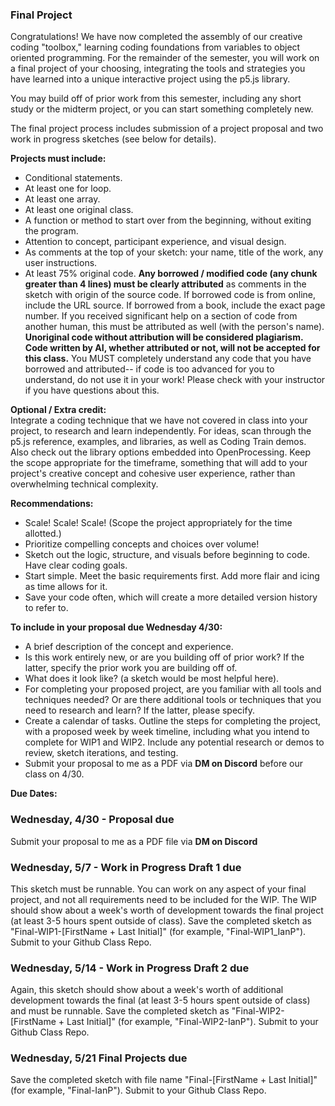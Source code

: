 ### **Final Project**

Congratulations! We have now completed the assembly of our creative coding "toolbox," learning coding foundations from variables to object oriented programming. For the remainder of the semester, you will work on a final project of your choosing, integrating the tools and strategies you have learned into a unique interactive project using the p5.js library. 

You may build off of prior work from this semester, including any short study or the midterm project, or you can start something completely new.    

The final project process includes submission of a project proposal and two work in progress sketches (see below for details). 

**Projects must include:**      
*  Conditional statements.                  
*  At least one for loop.  
*  At least one array.  
*  At least one original class.  
*  A function or method to start over from the beginning, without exiting the program.     
*  Attention to concept, participant experience, and visual design.      
*  As comments at the top of your sketch: your name, title of the work, any user instructions.    
*  At least 75% original code. **Any borrowed / modified code (any chunk greater than 4 lines) must be clearly attributed** as comments in the sketch with origin of the source code. If borrowed code is from online, include the URL source. If borrowed from a book, include the exact page number. If you received significant help on a section of code from another human, this must be attributed as well (with the person's name). **Unoriginal code without attribution will be considered plagiarism. Code written by AI, whether attributed or not, will not be accepted for this class.** You MUST completely understand any code that you have borrowed and attributed-- if code is too advanced for you to understand, do not use it in your work! Please check with your instructor if you have questions about this.            

**Optional / Extra credit:**    
Integrate a coding technique that we have not covered in class into your project, to research and learn independently. For ideas, scan through the p5.js reference, examples, and libraries, as well as Coding Train demos. Also check out the library options embedded into OpenProcessing. Keep the scope appropriate for the timeframe, something that will add to your project's creative concept and cohesive user experience, rather than overwhelming technical complexity.  

**Recommendations:**  
*  Scale! Scale! Scale! (Scope the project appropriately for the time allotted.)    
*  Prioritize compelling concepts and choices over volume!    
*  Sketch out the logic, structure, and visuals before beginning to code. Have clear coding goals.         
*  Start simple. Meet the basic requirements first. Add more flair and icing as time allows for it.    
*  Save your code often, which will create a more detailed version history to refer to.        

**To include in your proposal due Wednesday 4/30:**
* A brief description of the concept and experience.
* Is this work entirely new, or are you building off of prior work? If the latter, specify the prior work you are building off of.  
* What does it look like? (a sketch would be most helpful here).
* For completing your proposed project, are you familiar with all tools and techniques needed? Or are there additional tools or techniques that you need to research and learn? If the latter, please specify.  
* Create a calendar of tasks. Outline the steps for completing the project, with a proposed week by week timeline, including what you intend to complete for WIP1 and WIP2. Include any potential research or demos to review, sketch iterations, and testing.  
* Submit your proposal to me as a PDF via **DM on Discord** before our class on 4/30.  

**Due Dates:**
### Wednesday, 4/30 - Proposal due
Submit your proposal to me as a PDF file via **DM on Discord**
### Wednesday, 5/7 - Work in Progress Draft 1 due
This sketch must be runnable. You can work on any aspect of your final project, and not all requirements need to be included for the WIP. The WIP should show about a week's worth of development towards the final project (at least 3-5 hours spent outside of class). Save the completed sketch as "Final-WIP1-[FirstName + Last Initial]" (for example, "Final-WIP1_IanP"). Submit to your Github Class Repo.    
### Wednesday, 5/14 - Work in Progress Draft 2 due
Again, this sketch should show about a week's worth of additional development towards the final (at least 3-5 hours spent outside of class) and must be runnable. Save the completed sketch as "Final-WIP2-[FirstName + Last Initial]" (for example, "Final-WIP2-IanP"). Submit to your Github Class Repo. 
### Wednesday, 5/21 Final Projects due
Save the completed sketch with file name "Final-[FirstName + Last Initial]" (for example, "Final-IanP"). Submit to your Github Class Repo.     